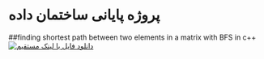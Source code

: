 # پروژه پایانی ساختمان داده
##finding shortest path between two elements in a matrix with BFS in c++ 
<a href="https://uupload.ir/view/basu_project_1400_a7df.docx/" target="_blank"><img src="https://s4.uupload.ir/css/images/udl6.png" border="0" alt="دانلود فایل با لینک مستقیم" /></a>
 
